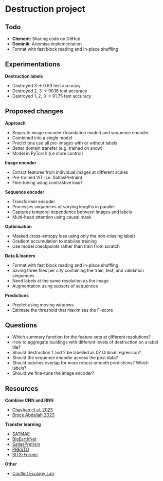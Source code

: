 # Destruction project

## Todo

- **Clement**: Sharing code on GitHub
- **Dominik**: Artemisa implementation
- Format with fast block reading and in-place shuffling

## Experimentations

**Destruction labels**

- Destroyed 3 -> 0.83 test accuracy
- Destroyed 2, 3 -> 90.18 test accuracy
- Destroyed 1, 2, 3 -> 91.75 test accuracy

## Proposed changes

**Approach**

- Separate image encoder (foundation model) and sequence encoder
- Combined into a single model
- Predictions use all pre-images with or without labels
- Better domain transfer (e.g. trained on snow)
- Model in PyTorch (i.e more control)

**Image encoder**

- Extract features from individual images at different scales
- Pre-trained ViT (i.e. SatlasPretrain)
- Fine-tuning using contrastive loss?

**Sequence encoder**

- Transformer encoder
- Processes sequences of varying lengths in parallel
- Captures temporal dependence between images and labels
- Multi-head attention using causal mask

**Optimisation**

- Masked cross-entropy loss using only the non-missing labels
- Gradient accumulation to stabilise training
- Use model checkpoints rather than train from scratch

**Data & loaders**

- Format with fast block reading and in-place shuffling
- Saving three files per city containing the train, test, and validation sequences
- Need labels at the same resolution as the image
- Augmentation using subsets of sequences

**Predictions**

- Predict using moving windows
- Estimate the threshold that maximises the F-score

## Questions

- Which summary function for the feature sets at different resolutions?
- How to aggregate buildings with different levels of destruction on a label tile?
- Should destruction 1 and 2 be labelled as 0? Ordinal regression?
- Should the sequence encoder access the post data?
- Should patches overlap for more robust-smooth predictions? Which labels?
- Should we fine-tune the image encoder?

## Resources

**Combine CNN and RNN**

- [Chavhan et al. 2023](https://ieeexplore.ieee.org/document/10192592)
- [Brock Abdallah 2023](https://arxiv.org/pdf/2204.08461.pdf)

**Transfer learning**

- [SATMAE](https://github.com/sustainlab-group/SatMAE?tab=readme-ov-file)
- [BigEarthNet](https://git.tu-berlin.de/rsim/BigEarthNet-S2_19-classes_models)
- [SatlasPretrain](https://github.com/allenai/satlaspretrain_models?tab=readme-ov-file)
- [PRESTO](https://arxiv.org/pdf/2304.14065.pdf)
- [SITS-Former](https://www.sciencedirect.com/science/article/pii/S0303243421003585)

**Other**

- [Conflict Ecology Lab](https://www.conflict-ecology.org/research)